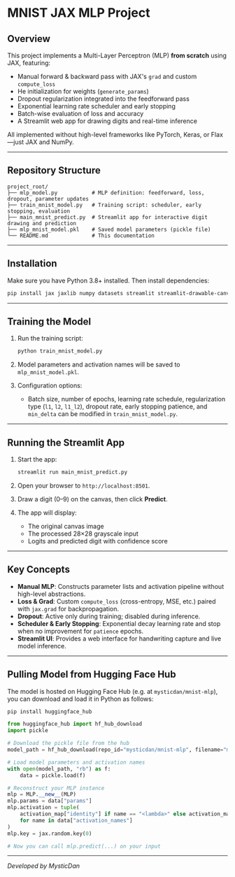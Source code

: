 # MNIST JAX MLP Project

## Overview

This project implements a Multi-Layer Perceptron (MLP) **from scratch** using JAX, featuring:

* Manual forward & backward pass with JAX's `grad` and custom `compute_loss`
* He initialization for weights (`generate_params`)
* Dropout regularization integrated into the feedforward pass
* Exponential learning rate scheduler and early stopping
* Batch-wise evaluation of loss and accuracy
* A Streamlit web app for drawing digits and real-time inference

All implemented without high-level frameworks like PyTorch, Keras, or Flax—just JAX and NumPy.

---

## Repository Structure

```
project_root/
├── mlp_model.py           # MLP definition: feedforward, loss, dropout, parameter updates
├── train_mnist_model.py   # Training script: scheduler, early stopping, evaluation
├── main_mnist_predict.py  # Streamlit app for interactive digit drawing and prediction
├── mlp_mnist_model.pkl    # Saved model parameters (pickle file)
└── README.md              # This documentation
```

---

## Installation

Make sure you have Python 3.8+ installed. Then install dependencies:

```bash
pip install jax jaxlib numpy datasets streamlit streamlit-drawable-canvas opencv-python
```

---

## Training the Model

1. Run the training script:

   ```bash
   python train_mnist_model.py
   ```
2. Model parameters and activation names will be saved to `mlp_mnist_model.pkl`.
3. Configuration options:

   * Batch size, number of epochs, learning rate schedule, regularization type (`l1`, `l2`, `l1_l2`), dropout rate, early stopping patience, and `min_delta` can be modified in `train_mnist_model.py`.

---

## Running the Streamlit App

1. Start the app:

   ```bash
   streamlit run main_mnist_predict.py
   ```
2. Open your browser to `http://localhost:8501`.
3. Draw a digit (0–9) on the canvas, then click **Predict**.
4. The app will display:

   * The original canvas image
   * The processed 28×28 grayscale input
   * Logits and predicted digit with confidence score

---

## Key Concepts

* **Manual MLP**: Constructs parameter lists and activation pipeline without high-level abstractions.
* **Loss & Grad**: Custom `compute_loss` (cross-entropy, MSE, etc.) paired with `jax.grad` for backpropagation.
* **Dropout**: Active only during training; disabled during inference.
* **Scheduler & Early Stopping**: Exponential decay learning rate and stop when no improvement for `patience` epochs.
* **Streamlit UI**: Provides a web interface for handwriting capture and live model inference.

---

## Pulling Model from Hugging Face Hub

The model is hosted on Hugging Face Hub (e.g. at `mysticdan/mnist-mlp`), you can download and load it in Python as follows:

```bash
pip install huggingface_hub
```

```python
from huggingface_hub import hf_hub_download
import pickle

# Download the pickle file from the hub
model_path = hf_hub_download(repo_id="mysticdan/mnist-mlp", filename="mlp_mnist_model.pkl")

# Load model parameters and activation names
with open(model_path, "rb") as f:
    data = pickle.load(f)

# Reconstruct your MLP instance
mlp = MLP.__new__(MLP)
mlp.params = data["params"]
mlp.activation = tuple(
    activation_map["identity"] if name == "<lambda>" else activation_map[name]
    for name in data["activation_names"]
)
mlp.key = jax.random.key(0)

# Now you can call mlp.predict(...) on your input
```

---

*Developed by MysticDan*

